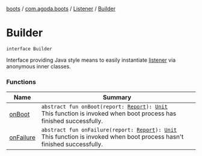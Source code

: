 [boots](../../../index.md) / [com.agoda.boots](../../index.md) / [Listener](../index.md) / [Builder](./index.md)

# Builder

`interface Builder`

Interface providing Java style means to easily instantiate [listener](../index.md) via
anonymous inner classes.

### Functions

| Name | Summary |
|---|---|
| [onBoot](on-boot.md) | `abstract fun onBoot(report: `[`Report`](../../-report/index.md)`): `[`Unit`](https://kotlinlang.org/api/latest/jvm/stdlib/kotlin/-unit/index.html)<br>This function is invoked when boot process has finished successfully. |
| [onFailure](on-failure.md) | `abstract fun onFailure(report: `[`Report`](../../-report/index.md)`): `[`Unit`](https://kotlinlang.org/api/latest/jvm/stdlib/kotlin/-unit/index.html)<br>This function is invoked when boot process hasn't finished successfully. |
